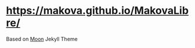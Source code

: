 # https://makova.github.io/MakovaLibre/

Based on [Moon](https://taylantatli.github.io/Moon/) Jekyll Theme
